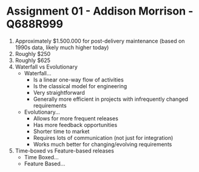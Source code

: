 # Assignment 01 - Addison Morrison - Q688R999

1. Approximately $1.500.000 for post-delivery maintenance (based on 1990s data, likely much higher today)
2. Roughly $250
3. Roughly $625
4. Waterfall vs Evolutionary
    - Waterfall...
        - Is a linear one-way flow of activities
        - Is the classical model for engineering
        - Very straightforward
        - Generally more efficient in projects with infrequently changed requirements
    - Evolutionary...
        - Allows for more frequent releases
        - Has more feedback opportunities
        - Shorter time to market
        - Requires lots of communication (not just for integration)
        - Works much better for changing/evolving requirements
5. Time-boxed vs Feature-based releases
    - Time Boxed...
    - Feature Based...